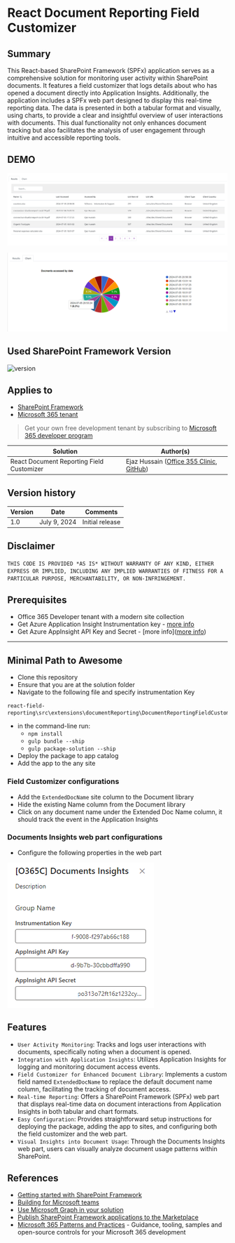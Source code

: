 # React Document Reporting Field Customizer

## Summary

This React-based SharePoint Framework (SPFx) application serves as a comprehensive solution for monitoring user activity within SharePoint documents. It features a field customizer that logs details about who has opened a document directly into Application Insights. Additionally, the application includes a SPFx web part designed to display this real-time reporting data. The data is presented in both a tabular format and visually, using charts, to provide a clear and insightful overview of user interactions with documents. This dual functionality not only enhances document tracking but also facilitates the analysis of user engagement through intuitive and accessible reporting tools.

## DEMO

![React Document Reporting Field Customizer](./assets/app-results.png)

![React Document Reporting Field Customizer](./assets/app-charts.png)

## Used SharePoint Framework Version

![version](https://img.shields.io/badge/version-1.18.2-green.svg)

## Applies to

- [SharePoint Framework](https://aka.ms/spfx)
- [Microsoft 365 tenant](https://docs.microsoft.com/en-us/sharepoint/dev/spfx/set-up-your-developer-tenant)

> Get your own free development tenant by subscribing to [Microsoft 365 developer program](http://aka.ms/o365devprogram)

Solution|Author(s)
--------|---------
React Document Reporting Field Customizer | Ejaz Hussain ([Office 355 Clinic](https://www.office365clinic.com/), [GitHub](https://github.com/ejazhussain))

## Version history

Version|Date|Comments
-------|----|--------
1.0|July 9, 2024|Initial release

## Disclaimer

`THIS CODE IS PROVIDED *AS IS* WITHOUT WARRANTY OF ANY KIND, EITHER EXPRESS OR IMPLIED, INCLUDING ANY IMPLIED WARRANTIES OF FITNESS FOR A PARTICULAR PURPOSE, MERCHANTABILITY, OR NON-INFRINGEMENT.`

## Prerequisites

- Office 365 Developer tenant with a modern site collection
- Get Azure Application Insight Instrumentation key -  [more info](https://learn.microsoft.com/en-us/azure/bot-service/bot-service-resources-app-insights-keys?view=azure-bot-service-4.0#instrumentation-key)
- Get Azure AppInsight API Key and Secret - [more info]([more info](https://learn.microsoft.com/en-us/azure/bot-service/bot-service-resources-app-insights-keys?view=azure-bot-service-4.0#instrumentation-key))

---

## Minimal Path to Awesome

- Clone this repository
- Ensure that you are at the solution folder
- Navigate to the following file and specify instrumentation Key
  
```
react-field-reporting\src\extensions\documentReporting\DocumentReportingFieldCustomizer.ts
```

- in the command-line run:
  - `npm install`
  - `gulp bundle --ship`
  - `gulp package-solution --ship`
- Deploy the package to app catalog
- Add the app to the any site

### Field Customizer configurations

- Add the `ExtendedDocName` site column to the Document library
- Hide the existing Name column from the Document library
- Click on any document name under the Extended Doc Name column, it should track the event in the Application Insights

### Documents Insights web part configurations

- Configure the following properties in the web part

![Configuring Documents Insight configurations](./assets/app-webpart-configs.png)

## Features

- `User Activity Monitoring`: Tracks and logs user interactions with documents, specifically noting when a document is opened.
- `Integration with Application Insights`: Utilizes Application Insights for logging and monitoring document access events.
- `Field Customizer for Enhanced Document Library`: Implements a custom field named `ExtendedDocName` to replace the default document name column, facilitating the tracking of document access.
- `Real-time Reporting`: Offers a SharePoint Framework (SPFx) web part that displays real-time data on document interactions from Application Insights in both tabular and chart formats.
- `Easy Configuration`: Provides straightforward setup instructions for deploying the package, adding the app to sites, and configuring both the field customizer and the web part.
- `Visual Insights into Document Usage`: Through the Documents Insights web part, users can visually analyze document usage patterns within SharePoint.

## References

- [Getting started with SharePoint Framework](https://docs.microsoft.com/en-us/sharepoint/dev/spfx/set-up-your-developer-tenant)
- [Building for Microsoft teams](https://docs.microsoft.com/en-us/sharepoint/dev/spfx/build-for-teams-overview)
- [Use Microsoft Graph in your solution](https://docs.microsoft.com/en-us/sharepoint/dev/spfx/web-parts/get-started/using-microsoft-graph-apis)
- [Publish SharePoint Framework applications to the Marketplace](https://docs.microsoft.com/en-us/sharepoint/dev/spfx/publish-to-marketplace-overview)
- [Microsoft 365 Patterns and Practices](https://aka.ms/m365pnp) - Guidance, tooling, samples and open-source controls for your Microsoft 365 development
